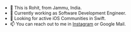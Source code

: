 - 👋 This is Rohit, from Jammu, India.
- 🌱 Currently working as Software Development Engineer.
- 💞️ Looking for active iOS Communities in Swift.
- 📫 You can reach out to me in [Instagram](https://www.instagram.com/rohit9934) or Google Mail.
<!---
rohit9934/rohit9934 is a ✨ special ✨ repository because its `README.md` (this file) appears on your GitHub profile.
You can click the Preview link to take a look at your changes.
--->
